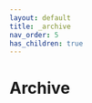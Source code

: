 ```yaml
---
layout: default
title: _archive
nav_order: 5
has_children: true
---
```


# Archive

<!-- {: .no_toc } -->
